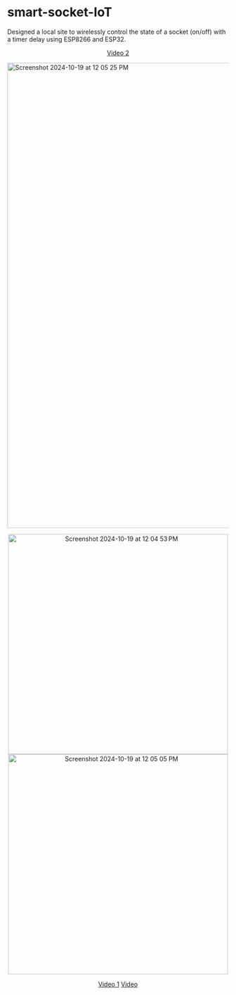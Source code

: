 # smart-socket-IoT

Designed a local site to wirelessly control the state of a socket (on/off) with a timer delay using ESP8266 and ESP32. 

<div align="center">

  [Video 2](https://github.com/ameer-alwadiya/smart-socket-IoT/assets/127532790/6026f290-3963-4f61-853b-9ac8a52b5763)

</div>


  <img width="1057" alt="Screenshot 2024-10-19 at 12 05 25 PM" src="https://github.com/user-attachments/assets/b8f1f235-177c-4758-963f-d30f7539571d">

<p align="center">
  <img width="500" alt="Screenshot 2024-10-19 at 12 04 53 PM" src="https://github.com/user-attachments/assets/8f7464be-9022-4884-b645-449a34e48573">
  <img width="500" alt="Screenshot 2024-10-19 at 12 05 05 PM" src="https://github.com/user-attachments/assets/9f60b7dd-fbd1-4b23-bdc6-c33d3a8c9683">
</p>


<div align="center">

  [Video 1](https://github.com/ameer-alwadiya/real-time-accelerometer/assets/127532790/8a05110f-ce6f-44f8-b409-70b19a565b95)
  [Video](https://github.com/ameer-alwadiya/real-time-accelerometer/assets/127532790/f8f102bf-555e-4581-8519-48cc36a62e6d)

</div>
